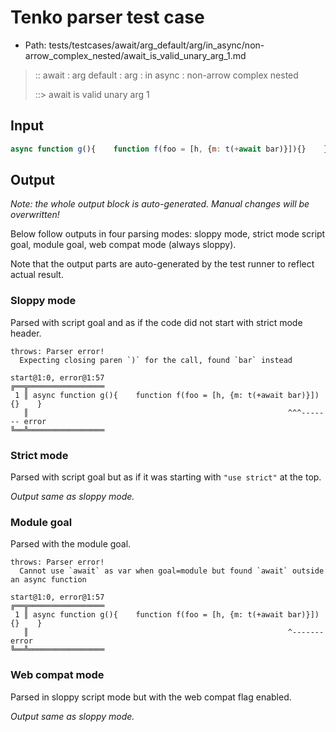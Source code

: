 # Tenko parser test case

- Path: tests/testcases/await/arg_default/arg/in_async/non-arrow_complex_nested/await_is_valid_unary_arg_1.md

> :: await : arg default : arg : in async : non-arrow complex nested
>
> ::> await is valid unary arg 1

## Input

`````js
async function g(){    function f(foo = [h, {m: t(+await bar)}]){}    }
`````

## Output

_Note: the whole output block is auto-generated. Manual changes will be overwritten!_

Below follow outputs in four parsing modes: sloppy mode, strict mode script goal, module goal, web compat mode (always sloppy).

Note that the output parts are auto-generated by the test runner to reflect actual result.

### Sloppy mode

Parsed with script goal and as if the code did not start with strict mode header.

`````
throws: Parser error!
  Expecting closing paren `)` for the call, found `bar` instead

start@1:0, error@1:57
╔══╦═════════════════
 1 ║ async function g(){    function f(foo = [h, {m: t(+await bar)}]){}    }
   ║                                                          ^^^------- error
╚══╩═════════════════

`````

### Strict mode

Parsed with script goal but as if it was starting with `"use strict"` at the top.

_Output same as sloppy mode._

### Module goal

Parsed with the module goal.

`````
throws: Parser error!
  Cannot use `await` as var when goal=module but found `await` outside an async function

start@1:0, error@1:57
╔══╦═════════════════
 1 ║ async function g(){    function f(foo = [h, {m: t(+await bar)}]){}    }
   ║                                                          ^------- error
╚══╩═════════════════

`````


### Web compat mode

Parsed in sloppy script mode but with the web compat flag enabled.

_Output same as sloppy mode._

